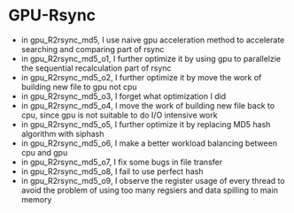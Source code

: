 # GPU-Rsync

- in gpu_R2rsync_md5, I use naive gpu acceleration method to accelerate searching and comparing part of rsync
- in gpu_R2rsync_md5_o1, I further optimize it by using gpu to parallelzie the sequential recalculation part of rsync
- in gpu_R2rsync_md5_o2, I further optimize it by move the work of building new file to gpu not cpu
- in gpu_R2rsync_md5_o3, I forget what optimization I did
- in gpu_R2rsync_md5_o4, I move the work of building new file back to cpu, since gpu is not suitable to do I/O intensive work
- in gpu_R2rsync_md5_o5, I further optimize it by replacing MD5 hash algorithm with siphash
- in gpu_R2rsync_md5_o6, I make a better workload balancing between cpu and gpu
- in gpu_R2rsync_md5_o7, I fix some bugs in file transfer
- in gpu_R2rsync_md5_o8, I fail to use perfect hash
- in gpu_R2rsync_md5_o9, I observe the register usage of every thread to avoid the problem of using too many regsiers and data spilling to main memory
